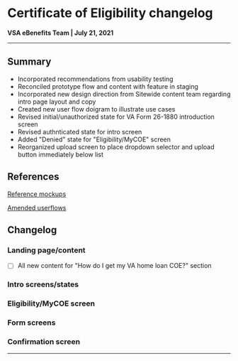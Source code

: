 # Certificate of Eligibility changelog
**VSA eBenefits Team | July 21, 2021**

---

## Summary
- Incorporated recommendations from usability testing
- Reconciled prototype flow and content with feature in staging
- Incorporated new design direction from Sitewide content team regarding intro page layout and copy
- Created new user flow doigram to illustrate use cases
- Revised initial/unauthorized state for VA Form 26-1880 introduction screen
- Revised authnticated state for intro screen
- Added "Denied" state for "Eligibility/MyCOE" screen
- Reorganized upload screen to place dropdown selector and upload button immediately below list

## References

[Reference mockups](https://preview.uxpin.com/65c0623a799c268173fe1a3cb4375f9ce00ad820#/pages/137557312)

[Amended userflows](https://xd.adobe.com/view/03f5874d-242c-4e74-9616-641276b2b238-56a6/)

## Changelog

### Landing page/content
- [ ] All new content for "How do I get my VA home loan COE?" section

### Intro screens/states

### Eligibility/MyCOE screen

### Form screens

### Confirmation screen


---
